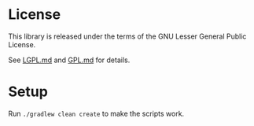 # License

This library is released under the terms of the GNU Lesser General Public
License.

See [LGPL.md](LGPL.md) and [GPL.md](GPL.md) for details.

# Setup

Run `./gradlew clean create` to make the scripts work.
